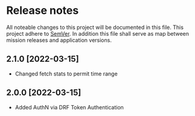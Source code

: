 # Release notes
All noteable changes to this project will be documented in this file.
This project adhere to [SemVer](http://semver.org/). In addition this file shall serve as map
between mission releases and application versions.

## 2.1.0 [2022-03-15]
- Changed fetch stats to permit time range

## 2.0.0 [2022-03-15]
- Added AuthN via DRF Token Authentication
